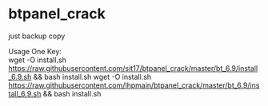 # btpanel_crack

just backup copy


Usage One Key:  
wget -O install.sh https://raw.githubusercontent.com/sit17/btpanel_crack/master/bt_6.9/install_6.9.sh && bash install.sh
wget -O install.sh https://raw.githubusercontent.com/lhpmain/btpanel_crack/master/bt_6.9/install_6.9.sh && bash install.sh

